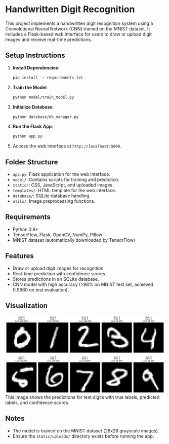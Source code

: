 # Handwritten Digit Recognition

This project implements a handwritten digit recognition system using a Convolutional Neural Network (CNN) trained on the MNIST dataset. It includes a Flask-based web interface for users to draw or upload digit images and receive real-time predictions.

## Setup Instructions

1. **Install Dependencies**:
   ```bash
   pip install -r requirements.txt
   ```

2. **Train the Model**:
   ```bash
   python model/train_model.py
   ```

3. **Initialize Database**:
   ```bash
   python database/db_manager.py
   ```

4. **Run the Flask App**:
   ```bash
   python app.py
   ```

5. Access the web interface at `http://localhost:5000`.

## Folder Structure
- `app.py`: Flask application for the web interface.
- `model/`: Contains scripts for training and prediction.
- `static/`: CSS, JavaScript, and uploaded images.
- `templates/`: HTML template for the web interface.
- `database/`: SQLite database handling.
- `utils/`: Image preprocessing functions.

## Requirements
- Python 3.8+
- TensorFlow, Flask, OpenCV, NumPy, Pillow
- MNIST dataset (automatically downloaded by TensorFlow)

## Features
- Draw or upload digit images for recognition.
- Real-time prediction with confidence scores.
- Stores predictions in an SQLite database.
- CNN model with high accuracy (>98% on MNIST test set, achieved 0.9960 on test evaluation).

## Visualization
![Test Results](results/test_results.png)
This image shows the predictions for test digits with true labels, predicted labels, and confidence scores.

## Notes
- The model is trained on the MNIST dataset (28x28 grayscale images).
- Ensure the `static/uploads/` directory exists before running the app.